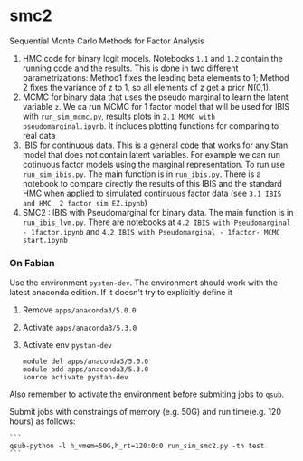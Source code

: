 # smc2
Sequential Monte Carlo Methods for Factor Analysis

1) HMC code for binary logit models. Notebooks `1.1` and `1.2` contain the running code and the results.  This is done in two different parametrizations: Method1 fixes the leading beta elements to 1; Method 2 fixes the variance of z to 1, so all elements of z get a prior N(0,1).
2) MCMC for binary data that uses the pseudo marginal to learn the latent variable `z`. We ca run MCMC for 1 factor model that will be used for IBIS with 
`run_sim_mcmc.py`, results plots in `2.1 MCMC with pseudomarginal.ipynb`. It includes plotting functions for comparing to real data
3) IBIS for continuous data. This is a general code that works for any Stan model that does not contain latent variables. For example we can run cotinuous factor models using the marginal representation. To run use `run_sim_ibis.py`. The main function is in `run_ibis.py`. There is a notebook to compare directly the results of this IBIS and the standard HMC when applied to simulated continuous factor data (see `3.1 IBIS and HMC  2 factor sim EZ.ipynb`)
4) SMC2 : IBIS with Pseudomarginal for binary data. The main function is in `run_ibis_lvm.py`. There are notebooks at `4.2 IBIS with Pseudomarginal - 1factor.ipynb` and `4.2 IBIS with Pseudomarginal - 1factor- MCMC start.ipynb`


### On Fabian

Use the environment `pystan-dev`.
The environment should work with the latest anaconda edition. If it doesn't try to explicitly define it

1. Remove `apps/anaconda3/5.0.0`   
2. Activate `apps/anaconda3/5.3.0` 
3. Activate env `pystan-dev`    


    ```
    module del apps/anaconda3/5.0.0
    module add apps/anaconda3/5.3.0
    source activate pystan-dev
    ```

Also remember to activate the environment before submiting jobs to `qsub`.

Submit jobs with constraings of memory (e.g. 50G) and run time(e.g. 120 hours) as follows:

    ```
    qsub-python -l h_vmem=50G,h_rt=120:0:0 run_sim_smc2.py -th test
    ``` 